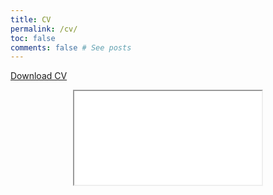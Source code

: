 ```yaml
---
title: CV
permalink: /cv/
toc: false
comments: false # See posts
---
```


<a href="../CV.pdf" download>Download CV</a>
<p align="center">
    <iframe id="iframepdf" src="../CV.pdf"></iframe>
    <!--
    <object data="../CV.pdf" type="application/pdf" style="min-height:100vh;width:100%">
    <embed src="../CV.pdf#toolbar=0&navpanes=0&scrollbar=0" width="700px" height="700px">
        <p>This browser does not support PDFs. Please download the PDF to view it: <a href="../CV.pdf">Download PDF</a>.</p>
    </embed>
    </object>
    -->
</p>
